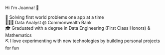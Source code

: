 Hi I'm Joanna! 🥳

🧠 Solving first world problems one app at a time </br>
👩🏻‍💻 Data Analyst @ Commonwealth Bank </br>
🎓 Graduated with a degree in Data Engineering (First Class Honors) & Mathematics </br>
⛏️ I love experimenting with new technologies by building personal projects for fun </br>
